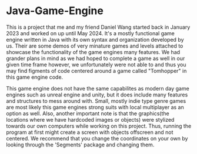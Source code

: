 # Java-Game-Engine
This is a project that me and my friend Daniel Wang started back in January 2023 and worked on up until May 2024. It's a mostly functional game engine written in Java with its own syntax and organization developed by us. Their are some demos of very minature games and levels attached to showcase the functionality of the game engines many features. We had grander plans in mind as we had hoped to complete a game as well in our given time frame however, we unfortunately were not able to and thus you may find figments of code centered around a game called "Tomhopper" in this game engine code. 

This game engine does not have the same capabilites as modern day game engines such as unreal engine and unity, but it does include many features and structures to mess around with. Small, mostly indie type genre games are most likely this game engines strong suits with local multiplayer as an option as well. Also, another important note is that the graphics(the locations where we have hardcoded images or objects) were stylized towards our own computers while working on this project. Thus, running the program at first might create a screen with objects offscreen and not centered. We recommend that you change the coordinates on your own by looking through the 'Segments' package and changing them.
